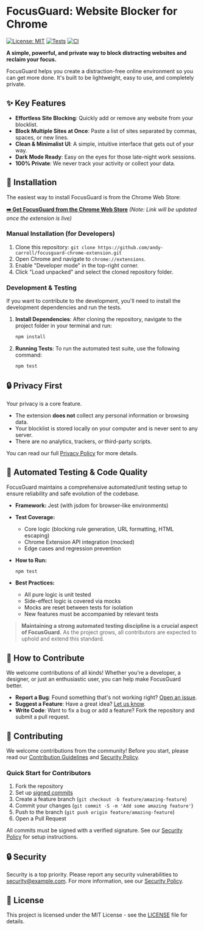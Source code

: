 # FocusGuard: Website Blocker for Chrome

[![License: MIT](https://img.shields.io/badge/License-MIT-yellow.svg)](https://opensource.org/licenses/MIT)
[![Tests](https://github.com/andy-carroll/focusguard-chrome-extension/actions/workflows/test.yml/badge.svg)](https://github.com/andy-carroll/focusguard-chrome-extension/actions)
[![CI](https://github.com/andy-carroll/focusguard-chrome-extension/actions/workflows/test.yml/badge.svg)](https://github.com/andy-carroll/focusguard-chrome-extension/actions/workflows/test.yml)

**A simple, powerful, and private way to block distracting websites and reclaim your focus.**

FocusGuard helps you create a distraction-free online environment so you can get more done. It's built to be lightweight, easy to use, and completely private.

<!-- You can replace this with a real screenshot or GIF later -->
<!-- ![FocusGuard Screenshot](link-to-your-screenshot.png) -->

## ✨ Key Features

* **Effortless Site Blocking**: Quickly add or remove any website from your blocklist.
* **Block Multiple Sites at Once**: Paste a list of sites separated by commas, spaces, or new lines.
* **Clean & Minimalist UI**: A simple, intuitive interface that gets out of your way.
* **Dark Mode Ready**: Easy on the eyes for those late-night work sessions.
* **100% Private**: We never track your activity or collect your data.

## 🚀 Installation

The easiest way to install FocusGuard is from the Chrome Web Store:

**[➡️ Get FocusGuard from the Chrome Web Store](https://chrome.google.com/webstore/category/extensions)**
*(Note: Link will be updated once the extension is live)*

### Manual Installation (for Developers)

1. Clone this repository: `git clone https://github.com/andy-carroll/focusguard-chrome-extension.git`
2. Open Chrome and navigate to `chrome://extensions`.
3. Enable "Developer mode" in the top-right corner.
4. Click "Load unpacked" and select the cloned repository folder.

### Development & Testing

If you want to contribute to the development, you'll need to install the development dependencies and run the tests.

1. **Install Dependencies**: After cloning the repository, navigate to the project folder in your terminal and run:

   ```bash
   npm install
   ```

2. **Running Tests**: To run the automated test suite, use the following command:

   ```bash
   npm test
   ```

## 🔒 Privacy First

Your privacy is a core feature.

* The extension **does not** collect any personal information or browsing data.
* Your blocklist is stored locally on your computer and is never sent to any server.
* There are no analytics, trackers, or third-party scripts.

You can read our full [Privacy Policy](PRIVACY_POLICY.md) for more details.

## 🧪 Automated Testing & Code Quality

FocusGuard maintains a comprehensive automated/unit testing setup to ensure reliability and safe evolution of the codebase.

* **Framework:** Jest (with jsdom for browser-like environments)
* **Test Coverage:**
  * Core logic (blocking rule generation, URL formatting, HTML escaping)
  * Chrome Extension API integration (mocked)
  * Edge cases and regression prevention
* **How to Run:**

  ```bash
  npm test
  ```

* **Best Practices:**
  * All pure logic is unit tested
  * Side-effect logic is covered via mocks
  * Mocks are reset between tests for isolation
  * New features must be accompanied by relevant tests

> **Maintaining a strong automated testing discipline is a crucial aspect of FocusGuard.** As the project grows, all contributors are expected to uphold and extend this standard.

## 🤝 How to Contribute

We welcome contributions of all kinds! Whether you're a developer, a designer, or just an enthusiastic user, you can help make FocusGuard better.

* **Report a Bug**: Found something that's not working right? [Open an issue](https://github.com/andy-carroll/focusguard-chrome-extension/issues).
* **Suggest a Feature**: Have a great idea? [Let us know](https://github.com/andy-carroll/focusguard-chrome-extension/issues).
* **Write Code**: Want to fix a bug or add a feature? Fork the repository and submit a pull request.

## 👥 Contributing

We welcome contributions from the community! Before you start, please read our [Contribution Guidelines](CONTRIBUTING.md) and [Security Policy](SECURITY.md).

### Quick Start for Contributors

1. Fork the repository
2. Set up [signed commits](SECURITY.md#signed-commits)
3. Create a feature branch (`git checkout -b feature/amazing-feature`)
4. Commit your changes (`git commit -S -m 'Add some amazing feature'`)
5. Push to the branch (`git push origin feature/amazing-feature`)
6. Open a Pull Request

All commits must be signed with a verified signature. See our [Security Policy](SECURITY.md) for setup instructions.

## 🔒 Security

Security is a top priority. Please report any security vulnerabilities to [security@example.com](mailto:security@example.com). For more information, see our [Security Policy](SECURITY.md).

## 📝 License

This project is licensed under the MIT License - see the [LICENSE](LICENSE) file for details.
